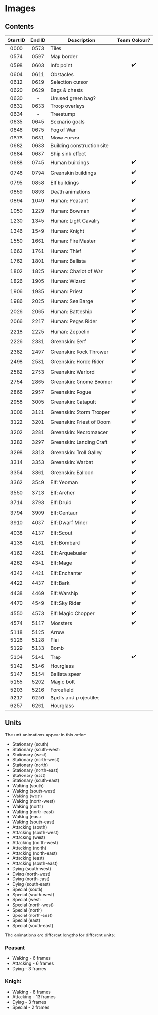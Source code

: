 # Images

## Contents

| Start ID | End ID | Description                          | Team Colour? |
|:--------:|:------:|--------------------------------------|:------------:|
| 0000     | 0573   | Tiles                                |              |
| 0574     | 0597   | Map border                           |              |
| 0598     | 0603   | Info point                           | :heavy_check_mark: |
| 0604     | 0611   | Obstacles                            |              |
| 0612     | 0619   | Selection cursor                     |              |
| 0620     | 0629   | Bags & chests                        |              |
| 0630     | -      | Unused green bag?                    |              |
| 0631     | 0633   | Troop overlays                       |              |
| 0634     | -      | Treestump                            |              |
| 0635     | 0645   | Scenario goals                       |              |
| 0646     | 0675   | Fog of War                           |              |
| 0676     | 0681   | Move cursor                          |              |
| 0682     | 0683   | Building construction site           |              |
| 0684     | 0687   | Ship sink effect                     |              |
| 0688     | 0745   | Human buildings                      | :heavy_check_mark: |
| 0746     | 0794   | Greenskin buildings                  | :heavy_check_mark: |
| 0795     | 0858   | Elf buildings                        | :heavy_check_mark: |
| 0859     | 0893   | Death animations                     |              |
| 0894     | 1049   | Human: Peasant                       | :heavy_check_mark: |
| 1050     | 1229   | Human: Bowman                        | :heavy_check_mark: |
| 1230     | 1345   | Human: Light Cavalry                 | :heavy_check_mark: |
| 1346     | 1549   | Human: Knight                        | :heavy_check_mark: |
| 1550     | 1661   | Human: Fire Master                   | :heavy_check_mark: |
| 1662     | 1761   | Human: Thief                         | :heavy_check_mark: |
| 1762     | 1801   | Human: Ballista                      | :heavy_check_mark: |
| 1802     | 1825   | Human: Chariot of War                | :heavy_check_mark: |
| 1826     | 1905   | Human: Wizard                        | :heavy_check_mark: |
| 1906     | 1985   | Human: Priest                        | :heavy_check_mark: |
| 1986     | 2025   | Human: Sea Barge                     | :heavy_check_mark: |
| 2026     | 2065   | Human: Battleship                    | :heavy_check_mark: |
| 2066     | 2217   | Human: Pegas Rider                   | :heavy_check_mark: |
| 2218     | 2225   | Human: Zeppelin                      | :heavy_check_mark: |
| 2226     | 2381   | Greenskin: Serf                      | :heavy_check_mark: |
| 2382     | 2497   | Greenskin: Rock Thrower              | :heavy_check_mark: |
| 2498     | 2581   | Greenskin: Horde Rider               | :heavy_check_mark: |
| 2582     | 2753   | Greenskin: Warlord                   | :heavy_check_mark: |
| 2754     | 2865   | Greenskin: Gnome Boomer              | :heavy_check_mark: |
| 2866     | 2957   | Greenskin: Rogue                     | :heavy_check_mark: |
| 2958     | 3005   | Greenskin: Catapult                  | :heavy_check_mark: |
| 3006     | 3121   | Greenskin: Storm Trooper             | :heavy_check_mark: |
| 3122     | 3201   | Greenskin: Priest of Doom            | :heavy_check_mark: |
| 3202     | 3281   | Greenskin: Necromancer               | :heavy_check_mark: |
| 3282     | 3297   | Greenskin: Landing Craft             | :heavy_check_mark: |
| 3298     | 3313   | Greenskin: Troll Galley              | :heavy_check_mark: |
| 3314     | 3353   | Greenskin: Warbat                    | :heavy_check_mark: |
| 3354     | 3361   | Greenskin: Balloon                   | :heavy_check_mark: |
| 3362     | 3549   | Elf: Yeoman                          | :heavy_check_mark: |
| 3550     | 3713   | Elf: Archer                          | :heavy_check_mark: |
| 3714     | 3793   | Elf: Druid                           | :heavy_check_mark: |
| 3794     | 3909   | Elf: Centaur                         | :heavy_check_mark: |
| 3910     | 4037   | Elf: Dwarf Miner                     | :heavy_check_mark: |
| 4038     | 4137   | Elf: Scout                           | :heavy_check_mark: |
| 4138     | 4161   | Elf: Bombard                         | :heavy_check_mark: |
| 4162     | 4261   | Elf: Arquebusier                     | :heavy_check_mark: |
| 4262     | 4341   | Elf: Mage                            | :heavy_check_mark: |
| 4342     | 4421   | Elf: Enchanter                       | :heavy_check_mark: |
| 4422     | 4437   | Elf: Bark                            | :heavy_check_mark: |
| 4438     | 4469   | Elf: Warship                         | :heavy_check_mark: |
| 4470     | 4549   | Elf: Sky Rider                       | :heavy_check_mark: |
| 4550     | 4573   | Elf: Magic Chopper                   | :heavy_check_mark: |
| 4574     | 5117   | Monsters                             | :heavy_check_mark: |
| 5118     | 5125   | Arrow                                |              |
| 5126     | 5128   | Flail                                |              |
| 5129     | 5133   | Bomb                                 |              |
| 5134     | 5141   | Trap                                 | :heavy_check_mark: |
| 5142     | 5146   | Hourglass                            |              |
| 5147     | 5154   | Ballista spear                       |              |
| 5155     | 5202   | Magic bolt                           |              |
| 5203     | 5216   | Forcefield                           |              |
| 5217     | 6256   | Spells and projectiles               |              |
| 6257     | 6261   | Hourglass                            |              |

## Units

The unit animations appear in this order:

 - Stationary (south)
 - Stationary (south-west)
 - Stationary (west)
 - Stationary (north-west)
 - Stationary (north)
 - Stationary (north-east)
 - Stationary (east)
 - Stationary (south-east)
 - Walking (south)
 - Walking (south-west)
 - Walking (west)
 - Walking (north-west)
 - Walking (north)
 - Walking (north-east)
 - Walking (east)
 - Walking (south-east)
 - Attacking (south)
 - Attacking (south-west)
 - Attacking (west)
 - Attacking (north-west)
 - Attacking (north)
 - Attacking (north-east)
 - Attacking (east)
 - Attacking (south-east)
 - Dying (south-west)
 - Dying (north-west)
 - Dying (north-east)
 - Dying (south-east)
 - Special (south)
 - Special (south-west)
 - Special (west)
 - Special (north-west)
 - Special (north)
 - Special (north-east)
 - Special (east)
 - Special (south-east)

The animations are different lengths for different units:

### Peasant

 - Walking - 6 frames
 - Attacking - 6 frames
 - Dying - 3 frames

### Knight

 - Walking - 8 frames
 - Attacking - 13 frames
 - Dying - 3 frames
 - Special - 2 frames
